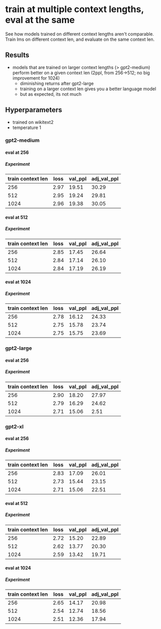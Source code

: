 # train at multiple context lengths, eval at the same

See how models trained on different context lengths aren't comparable. Train lms on different context len, and evaluate on the same context len.

## Results

-   models that are trained on larger context lengths (> gpt2-medium) perform better on a given context len (2ppl, from 256->512; no big improvement for 1024)
    -   diminishing returns after gpt2-large
    -   training on a larger context len gives you a better language model
    -   but as expected, its not much

## Hyperparameters

-   trained on wikitext2
-   temperature 1

### gpt2-medium

#### eval at 256

##### Experiment

| train context len | loss | val_ppl | adj_val_ppl |
| ----------------- | ---- | ------- | ----------- |
| 256               | 2.97 | 19.51   | 30.29       |
| 512               | 2.95 | 19.24   | 29.81       |
| 1024              | 2.96 | 19.38   | 30.05       |

#### eval at 512

##### Experiment

| train context len | loss | val_ppl | adj_val_ppl |
| ----------------- | ---- | ------- | ----------- |
| 256               | 2.85 | 17.45   | 26.64       |
| 512               | 2.84 | 17.14   | 26.10       |
| 1024              | 2.84 | 17.19   | 26.19       |

#### eval at 1024

##### Experiment

| train context len | loss | val_ppl | adj_val_ppl |
| ----------------- | ---- | ------- | ----------- |
| 256               | 2.78 | 16.12   | 24.33       |
| 512               | 2.75 | 15.78   | 23.74       |
| 1024              | 2.75 | 15.75   | 23.69       |

### gpt2-large

#### eval at 256

##### Experiment

| train context len | loss | val_ppl | adj_val_ppl |
| ----------------- | ---- | ------- | ----------- |
| 256               | 2.90 | 18.20   | 27.97       |
| 512               | 2.79 | 16.29   | 24.62       |
| 1024              | 2.71 | 15.06   | 2.51        |

### gpt2-xl

#### eval at 256

##### Experiment

| train context len | loss | val_ppl | adj_val_ppl |
| ----------------- | ---- | ------- | ----------- |
| 256               | 2.83 | 17.09   | 26.01       |
| 512               | 2.73 | 15.44   | 23.15       |
| 1024              | 2.71 | 15.06   | 22.51       |

#### eval at 512

##### Experiment

| train context len | loss | val_ppl | adj_val_ppl |
| ----------------- | ---- | ------- | ----------- |
| 256               | 2.72 | 15.20   | 22.89       |
| 512               | 2.62 | 13.77   | 20.30       |
| 1024              | 2.59 | 13.42   | 19.71       |

#### eval at 1024

##### Experiment

| train context len | loss | val_ppl | adj_val_ppl |
| ----------------- | ---- | ------- | ----------- |
| 256               | 2.65 | 14.17   | 20.98       |
| 512               | 2.54 | 12.74   | 18.56       |
| 1024              | 2.51 | 12.36   | 17.94       |
